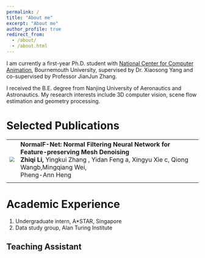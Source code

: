 ```yaml
---
permalink: /
title: "About me"
excerpt: "About me"
author_profile: true
redirect_from: 
  - /about/
  - /about.html
---
```


I am currently a first-year Ph.D. student with [National Center for Computer Animation](https://www.bournemouth.ac.uk/about/our-faculties/faculty-media-communication/national-centre-computer-animation), Bournemouth University, supervised by  Dr. Xiaosong Yang and co-supervised by Professor JianJun Zhang. 

I received the B.E. degree from Nanjing University of Aeronautics and Astronautics. My research interests include 3D computer vision, scene flow estimation and geometry processing.

Selected Publications
======
|                                                          |                                                              |
| -------------------------------------------------------- | ------------------------------------------------------------ |
| <img src="F:\fig\pipeline\fig1.png" style="zoom:80%;" /> | **NormalF-Net: Normal Filtering Neural Network for Feature-preserving Mesh Denoising<br />Zhiqi Li,** Yingkui Zhang , Yidan Feng a, Xingyu Xie c, Qiong Wangb,Mingqiang Wei,<br/>Pheng-Ann Heng |
|                                                          |                                                              |



Academic Experience
======
1.  Undergraduate intern, A*STAR, Singapore
1.  Data study group, Alan Turing Institute

Teaching Assistant
------




